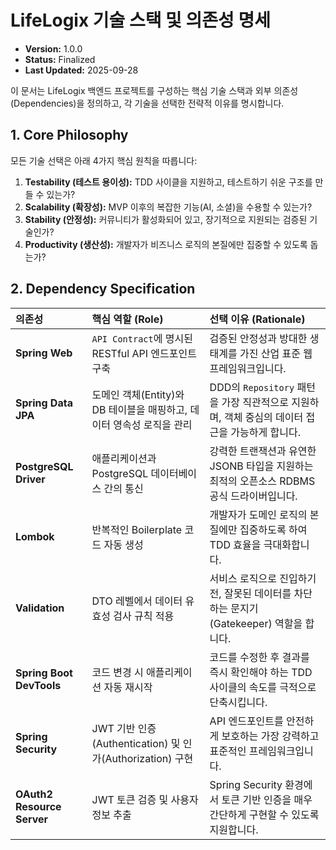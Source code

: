 # LifeLogix 기술 스택 및 의존성 명세

- **Version:** 1.0.0
- **Status:** Finalized
- **Last Updated:** 2025-09-28

이 문서는 LifeLogix 백엔드 프로젝트를 구성하는 핵심 기술 스택과 외부 의존성(Dependencies)을 정의하고, 각 기술을 선택한 전략적 이유를 명시합니다.

## 1. Core Philosophy

모든 기술 선택은 아래 4가지 핵심 원칙을 따릅니다:

1.  **Testability (테스트 용이성):** TDD 사이클을 지원하고, 테스트하기 쉬운 구조를 만들 수 있는가?
2.  **Scalability (확장성):** MVP 이후의 복잡한 기능(AI, 소셜)을 수용할 수 있는가?
3.  **Stability (안정성):** 커뮤니티가 활성화되어 있고, 장기적으로 지원되는 검증된 기술인가?
4.  **Productivity (생산성):** 개발자가 비즈니스 로직의 본질에만 집중할 수 있도록 돕는가?

## 2. Dependency Specification

| 의존성 | 핵심 역할 (Role) | 선택 이유 (Rationale) |
| :--- | :--- | :--- |
| **Spring Web** | `API Contract`에 명시된 RESTful API 엔드포인트 구축 | 검증된 안정성과 방대한 생태계를 가진 산업 표준 웹 프레임워크입니다. |
| **Spring Data JPA** | 도메인 객체(Entity)와 DB 테이블을 매핑하고, 데이터 영속성 로직을 관리 | DDD의 `Repository` 패턴을 가장 직관적으로 지원하며, 객체 중심의 데이터 접근을 가능하게 합니다. |
| **PostgreSQL Driver** | 애플리케이션과 PostgreSQL 데이터베이스 간의 통신 | 강력한 트랜잭션과 유연한 JSONB 타입을 지원하는 최적의 오픈소스 RDBMS 공식 드라이버입니다. |
| **Lombok** | 반복적인 Boilerplate 코드 자동 생성 | 개발자가 도메인 로직의 본질에만 집중하도록 하여 TDD 효율을 극대화합니다. |
| **Validation** | DTO 레벨에서 데이터 유효성 검사 규칙 적용 | 서비스 로직으로 진입하기 전, 잘못된 데이터를 차단하는 문지기(Gatekeeper) 역할을 합니다. |
| **Spring Boot DevTools** | 코드 변경 시 애플리케이션 자동 재시작 | 코드를 수정한 후 결과를 즉시 확인해야 하는 TDD 사이클의 속도를 극적으로 단축시킵니다. |
| **Spring Security** | JWT 기반 인증(Authentication) 및 인가(Authorization) 구현 | API 엔드포인트를 안전하게 보호하는 가장 강력하고 표준적인 프레임워크입니다. |
| **OAuth2 Resource Server** | JWT 토큰 검증 및 사용자 정보 추출 | Spring Security 환경에서 토큰 기반 인증을 매우 간단하게 구현할 수 있도록 지원합니다. |